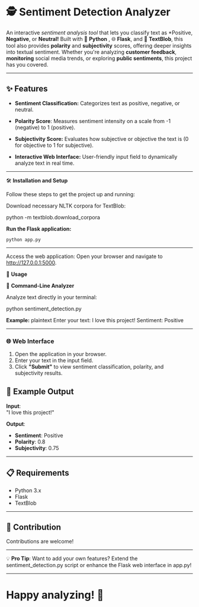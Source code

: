 # 🕵 Sentiment Detection Analyzer

An interactive *sentiment analysis tool* that lets you classify text as *Positive, **Negative**, or **Neutral!** Built with 
🐍 **Python** , 🌐 **Flask**, and 🧠 **TextBlob**, this tool also provides **polarity** and **subjectivity** scores, offering deeper insights into textual sentiment. Whether you're analyzing **customer feedback**, **monitoring** social media trends, or exploring **public sentiments**, this project has you covered.

---
## ✨ Features

- **Sentiment Classification:** Categorizes text as positive, negative, or neutral.

- **Polarity Score**: Measures sentiment intensity on a scale from -1 (negative) to 1 (positive).

- **Subjectivity Score:** Evaluates how subjective or objective the text is (0 for objective to 1 for subjective).

- **Interactive Web Interface:** User-friendly input field to dynamically analyze text in real time.

---

🛠 **Installation and Setup**

Follow these steps to get the project up and running:


Download necessary NLTK corpora for TextBlob:

python -m textblob.download_corpora


**Run the Flask application:**

    python app.py

---
Access the web application: Open your browser and navigate to http://127.0.0.1:5000.

🚀 **Usage**

🔧 **Command-Line Analyzer**

Analyze text directly in your terminal:

python sentiment_detection.py


**Example:**
plaintext
Enter your text: I love this project!
Sentiment: Positive


---
### 🌐 Web Interface
1. Open the application in your browser.
2. Enter your text in the input field.
3. Click **"Submit"** to view sentiment classification, polarity, and subjectivity results.


## 🎯 Example Output
**Input**:  
"I love this project!"

**Output**:  
- **Sentiment**: Positive  
- **Polarity**: 0.8  
- **Subjectivity**: 0.75  

---

## 📋 Requirements
- Python 3.x
- Flask
- TextBlob

---
## 🤝 Contribution

Contributions are welcome!


---

💡 **Pro Tip**: Want to add your own features? Extend the sentiment_detection.py script or enhance the Flask web interface in app.py!

---

Happy analyzing! 🥳
=
